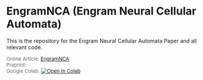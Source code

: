 # EngramNCA (Engram Neural Cellular Automata)
<p>This is the repository for the Engram Neural Cellular Automata Paper and all relevant code.</p>
<p style="color:#696969;font-size:13px;">Online Article: <a href="https://etimush.github.io/EngramNCA/" target="_blank">EngramNCA</a> <br>Preprint:  <br> Google Colab: <a target="_blank" href="https://colab.research.google.com/github/etimush/MemoryNCA/blob/main/EngramNCA.ipynb">
  <img src="https://colab.research.google.com/assets/colab-badge.svg" alt="Open In Colab"/>
